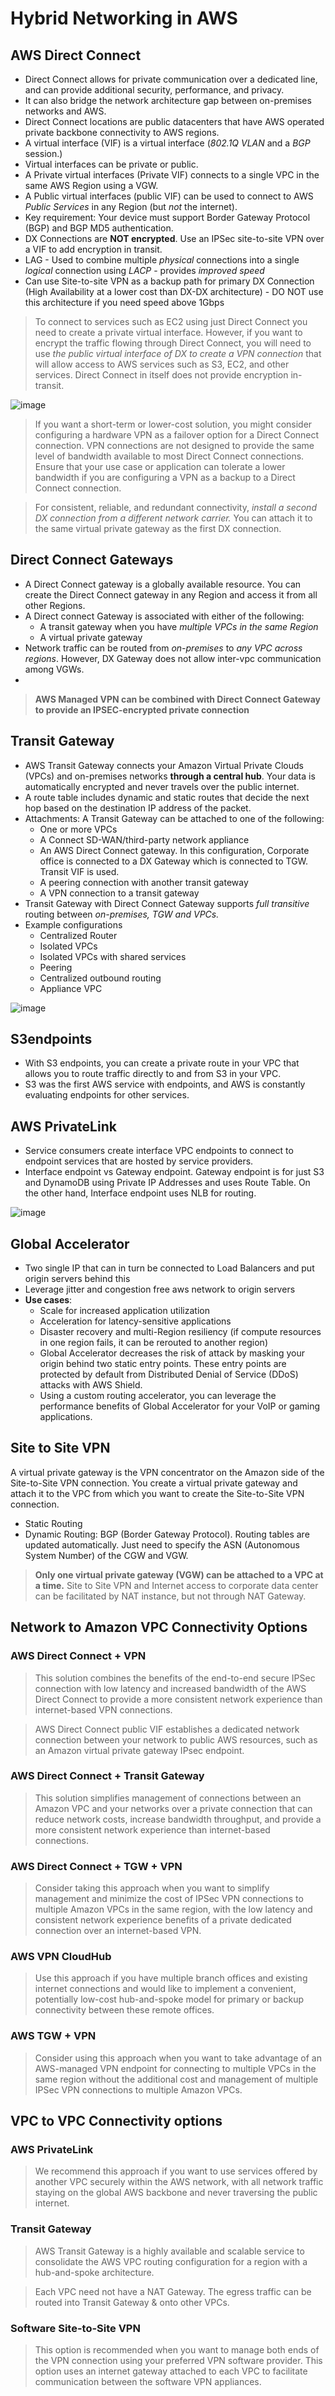 # Hybrid Networking in AWS

## AWS Direct Connect
- Direct Connect allows for private communication over a dedicated line, and can provide additional security, performance, and privacy.
- It can also bridge the network architecture gap between on-premises networks and AWS.
- Direct Connect locations are public datacenters that have AWS operated private backbone connectivity to AWS regions.
- A virtual interface (VIF) is a virtual interface (_802.1Q VLAN_ and a _BGP_ session.)
- Virtual interfaces can be private or public. 
- A Private virtual interfaces (Private VIF) connects to a single VPC in the same AWS Region using a VGW.
- A Public virtual interfaces (public VIF) can be used to connect to AWS _Public Services_ in any Region (but _not_ the internet).
- Key requirement: Your device must support Border Gateway Protocol (BGP) and BGP MD5 authentication.
- DX Connections are **NOT encrypted**. Use an IPSec site-to-site VPN over a VIF to add encryption in transit.
- LAG - Used to combine multiple _physical_ connections into a single _logical_ connection using _LACP_ - provides _improved speed_
- Can use Site-to-site VPN as a backup path for primary DX Connection (High Availability at a lower cost than DX-DX architecture) - DO NOT use this architecture if you need speed above 1Gbps

> To connect to services such as EC2 using just Direct Connect you need to create a private virtual interface. 
However, if you want to encrypt the traffic flowing through Direct Connect, you will need to use _the public virtual interface of DX to create a VPN connection_ that will allow access to AWS services such as S3, EC2, and other services. Direct Connect in itself does not provide encryption in-transit.

![image](https://user-images.githubusercontent.com/15995686/173286279-cc5571dc-fdeb-4c36-9836-d8006d5cf648.png)

> If you want a short-term or lower-cost solution, you might consider configuring a hardware VPN as a failover option for a Direct Connect connection. VPN connections are not designed to provide the same level of bandwidth available to most Direct Connect connections. Ensure that your use case or application can tolerate a lower bandwidth if you are configuring a VPN as a backup to a Direct Connect connection.

> For consistent, reliable, and redundant connectivity, _install a second DX connection from a different network carrier._ You can attach it to the same virtual private gateway as the first DX connection.

## Direct Connect Gateways

- A Direct Connect gateway is a globally available resource. You can create the Direct Connect gateway in any Region and access it from all other Regions.
- A Direct connect Gateway is associated with either of the following:
    - A transit gateway when you have _multiple VPCs in the same Region_
    - A virtual private gateway
- Network traffic can be routed from _on-premises_ to _any VPC across regions_. However, DX Gateway does not allow inter-vpc communication among VGWs.
- 

> **AWS Managed VPN can be combined with Direct Connect Gateway to provide an IPSEC-encrypted private connection**

## Transit Gateway
- AWS Transit Gateway connects your Amazon Virtual Private Clouds (VPCs) and on-premises networks **through a central hub**. Your data is automatically encrypted and never travels over the public internet.
- A route table includes dynamic and static routes that decide the next hop based on the destination IP address of the packet.
- Attachments: A Transit Gateway can be attached to one of the following:
    - One or more VPCs
    - A Connect SD-WAN/third-party network appliance
    - An AWS Direct Connect gateway. In this configuration, Corporate office is connected to a DX Gateway which is connected to TGW. Transit VIF is used.
    - A peering connection with another transit gateway
    - A VPN connection to a transit gateway
- Transit Gateway with Direct Connect Gateway supports _full transitive_ routing between _on-premises, TGW and VPCs._
- Example configurations
    - Centralized Router
    - Isolated VPCs
    - Isolated VPCs with shared services
    - Peering
    - Centralized outbound routing
    - Appliance VPC
 
 ![image](https://user-images.githubusercontent.com/15995686/173280790-8b98c725-63a5-4e7f-8de2-2a48f862627e.png)
 
## S3endpoints
- With S3 endpoints, you can create a private route in your VPC that allows you to route traffic directly to and from S3 in your VPC. 
- S3 was the first AWS service with endpoints, and AWS is constantly evaluating endpoints for other services.

## AWS PrivateLink
- Service consumers create interface VPC endpoints to connect to endpoint services that are hosted by service providers.
- Interface endpoint vs Gateway endpoint. Gateway endpoint is for just S3 and DynamoDB using Private IP Addresses and uses Route Table. On the other hand, Interface endpoint uses NLB for routing.

![image](https://user-images.githubusercontent.com/15995686/173285636-b9ac14f8-e406-4f0a-8780-eb882a319bfa.png)

## Global Accelerator
- Two single IP that can in turn be connected to Load Balancers and put origin servers behind this
- Leverage jitter and congestion free aws network to origin servers
- **Use cases**:
    - Scale for increased application utilization
    - Acceleration for latency-sensitive applications
    - Disaster recovery and multi-Region resiliency (if compute resources in one region fails, it can be rerouted to another region)
    - Global Accelerator decreases the risk of attack by masking your origin behind two static entry points. These entry points are protected by default from Distributed Denial of Service (DDoS) attacks with AWS Shield.
    - Using a custom routing accelerator, you can leverage the performance benefits of Global Accelerator for your VoIP or gaming applications.


## Site to Site VPN

A virtual private gateway is the VPN concentrator on the Amazon side of the Site-to-Site VPN connection. You create a virtual private gateway and attach it to the VPC from which you want to create the Site-to-Site VPN connection.

- Static Routing
- Dynamic Routing: BGP (Border Gateway Protocol). Routing tables are updated automatically. Just need to specify the ASN (Autonomous System Number) of the CGW and VGW.

> **Only one virtual private gateway (VGW) can be attached to a VPC at a time.**
> Site to Site VPN and Internet access to corporate data center can be facilitated by NAT instance, but not through NAT Gateway.

## Network to Amazon VPC Connectivity Options

### AWS Direct Connect + VPN

> This solution combines the benefits of the end-to-end secure IPSec connection with low latency 
>and increased bandwidth of the AWS Direct Connect to provide a more consistent network experience 
>than internet-based VPN connections.

> AWS Direct Connect public VIF establishes a dedicated network connection between your network to public AWS resources, such as an Amazon virtual private gateway IPsec endpoint.

### AWS Direct Connect + Transit Gateway

> This solution simplifies management of connections between an Amazon VPC and your networks over a private connection 
>that can reduce network costs, increase bandwidth throughput, and provide a more consistent network experience 
>than internet-based connections.

### AWS Direct Connect + TGW + VPN

> Consider taking this approach when you want to simplify management and minimize the cost of IPSec VPN connections to multiple Amazon VPCs in the same region, 
>with the low latency and consistent network experience benefits of a private dedicated connection over an internet-based VPN. 

### AWS VPN CloudHub

>  Use this approach if you have multiple branch offices and existing internet connections and would like 
>to implement a convenient, potentially low-cost hub-and-spoke model for primary or backup connectivity 
>between these remote offices.

### AWS TGW + VPN

> Consider using this approach when you want to take advantage of an AWS-managed VPN endpoint for connecting to multiple VPCs 
>in the same region without the additional cost and management of multiple IPSec VPN connections to multiple Amazon VPCs.

## VPC to VPC Connectivity options

### AWS PrivateLink

> We recommend this approach if you want to use services offered by another VPC securely within the AWS network, 
>with all network traffic staying on the global AWS backbone and never traversing the public internet.

### Transit Gateway

> AWS Transit Gateway is a highly available and scalable service to consolidate the AWS VPC routing configuration for a region with a hub-and-spoke architecture.

> Each VPC need not have a NAT Gateway. The egress traffic can be routed into Transit Gateway & onto other VPCs.

### Software Site-to-Site VPN

> This option is recommended when you want to manage both ends of the VPN connection using your preferred VPN software provider. This option uses an internet gateway attached to each VPC to facilitate communication between the software VPN appliances.

 

